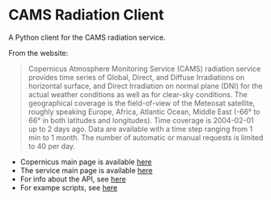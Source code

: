# CAMS Radiation Client

A Python client for the CAMS radiation service.

From the website:
> Copernicus Atmosphere Monitoring Service (CAMS) radiation service provides time series of Global, Direct, and Diffuse Irradiations on horizontal surface, and Direct Irradiation on normal plane (DNI) for the actual weather conditions as well as for clear-sky conditions. The geographical coverage is the field-of-view of the Meteosat satellite, roughly speaking Europe, Africa, Atlantic Ocean, Middle East (-66° to 66° in both latitudes and longitudes). Time coverage is 2004-02-01 up to 2 days ago. Data are available with a time step ranging from 1 min to 1 month. The number of automatic or manual requests is limited to 40 per day.

* Copernicus main page is available [here](https://atmosphere.copernicus.eu/)
* The service main page is available [here](http://www.soda-pro.com/web-services/radiation/cams-radiation-service)
* For info about the API, see [here](http://www.soda-pro.com/help/cams-services/cams-radiation-service/automatic-access#wget)
* For exampe scripts, see [here](http://www.soda-pro.com/help/automatic-access/examples-of-scripts)